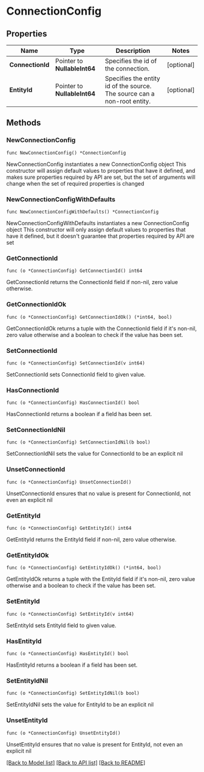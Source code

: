 # ConnectionConfig

## Properties

Name | Type | Description | Notes
------------ | ------------- | ------------- | -------------
**ConnectionId** | Pointer to **NullableInt64** | Specifies the id of the connection. | [optional] 
**EntityId** | Pointer to **NullableInt64** | Specifies the entity id of the source. The source can a non-root entity. | [optional] 

## Methods

### NewConnectionConfig

`func NewConnectionConfig() *ConnectionConfig`

NewConnectionConfig instantiates a new ConnectionConfig object
This constructor will assign default values to properties that have it defined,
and makes sure properties required by API are set, but the set of arguments
will change when the set of required properties is changed

### NewConnectionConfigWithDefaults

`func NewConnectionConfigWithDefaults() *ConnectionConfig`

NewConnectionConfigWithDefaults instantiates a new ConnectionConfig object
This constructor will only assign default values to properties that have it defined,
but it doesn't guarantee that properties required by API are set

### GetConnectionId

`func (o *ConnectionConfig) GetConnectionId() int64`

GetConnectionId returns the ConnectionId field if non-nil, zero value otherwise.

### GetConnectionIdOk

`func (o *ConnectionConfig) GetConnectionIdOk() (*int64, bool)`

GetConnectionIdOk returns a tuple with the ConnectionId field if it's non-nil, zero value otherwise
and a boolean to check if the value has been set.

### SetConnectionId

`func (o *ConnectionConfig) SetConnectionId(v int64)`

SetConnectionId sets ConnectionId field to given value.

### HasConnectionId

`func (o *ConnectionConfig) HasConnectionId() bool`

HasConnectionId returns a boolean if a field has been set.

### SetConnectionIdNil

`func (o *ConnectionConfig) SetConnectionIdNil(b bool)`

 SetConnectionIdNil sets the value for ConnectionId to be an explicit nil

### UnsetConnectionId
`func (o *ConnectionConfig) UnsetConnectionId()`

UnsetConnectionId ensures that no value is present for ConnectionId, not even an explicit nil
### GetEntityId

`func (o *ConnectionConfig) GetEntityId() int64`

GetEntityId returns the EntityId field if non-nil, zero value otherwise.

### GetEntityIdOk

`func (o *ConnectionConfig) GetEntityIdOk() (*int64, bool)`

GetEntityIdOk returns a tuple with the EntityId field if it's non-nil, zero value otherwise
and a boolean to check if the value has been set.

### SetEntityId

`func (o *ConnectionConfig) SetEntityId(v int64)`

SetEntityId sets EntityId field to given value.

### HasEntityId

`func (o *ConnectionConfig) HasEntityId() bool`

HasEntityId returns a boolean if a field has been set.

### SetEntityIdNil

`func (o *ConnectionConfig) SetEntityIdNil(b bool)`

 SetEntityIdNil sets the value for EntityId to be an explicit nil

### UnsetEntityId
`func (o *ConnectionConfig) UnsetEntityId()`

UnsetEntityId ensures that no value is present for EntityId, not even an explicit nil

[[Back to Model list]](../README.md#documentation-for-models) [[Back to API list]](../README.md#documentation-for-api-endpoints) [[Back to README]](../README.md)


